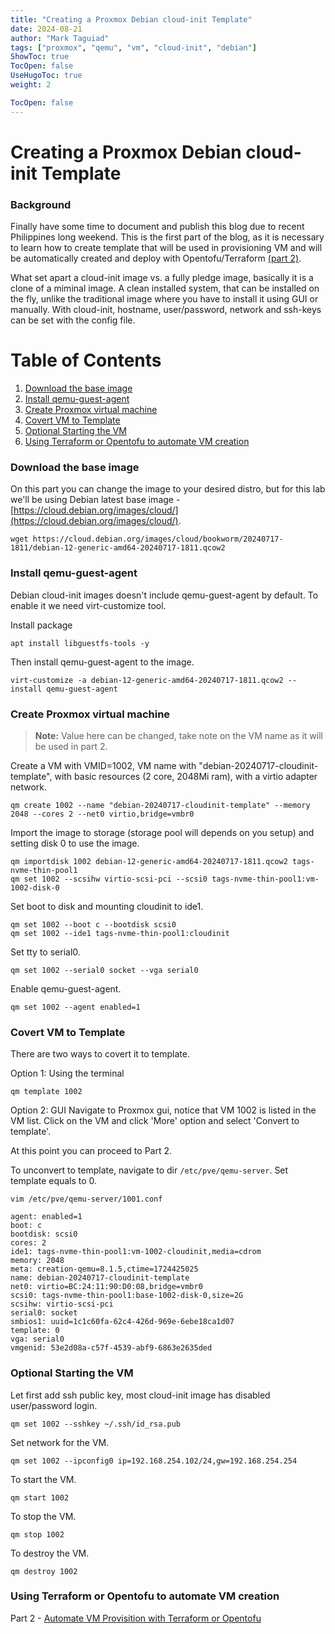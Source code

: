 ```yaml
---
title: "Creating a Proxmox Debian cloud-init Template"
date: 2024-08-21
author: "Mark Taguiad"
tags: ["proxmox", "qemu", "vm", "cloud-init", "debian"]
ShowToc: true
TocOpen: false
UseHugoToc: true
weight: 2

TocOpen: false
---
```


# Creating a Proxmox Debian cloud-init Template
### Background
Finally have some time to document and publish this blog due to recent Philippines long weekend. This is the first part of the blog, as it is necessary to learn how to create template that will be used in provisioning VM and will be automatically created and deploy with Opentofu/Terraform [(part 2)](/post/tf-tofu-proxmox). 

What set apart a cloud-init image vs. a fully pledge image, basically it is a clone of a miminal image. A clean installed system, that can be installed on the fly, unlike the traditional image where you have to install it using GUI or manually. With cloud-init, hostname, user/password, network and ssh-keys can be set with the config file.  

# Table of Contents
1. [Download the base image](#download-the-base-image)
2. [Install qemu-guest-agent](#install-qemu-guest-agent)
3. [Create Proxmox virtual machine](#create-proxmox-virtual-machine)
4. [Covert VM to Template](#covert-vm-to-template)
5. [Optional Starting the VM](#optional-starting-the-vm)
6. [Using Terraform or Opentofu to automate VM creation](#using-terraform-or-opentofu-to-automate-vm-creation)

### Download the base image
On this part you can change the image to your desired distro, but for this lab we'll be using Debian latest base image - [https://cloud.debian.org/images/cloud/](https://cloud.debian.org/images/cloud/). 

```
wget https://cloud.debian.org/images/cloud/bookworm/20240717-1811/debian-12-generic-amd64-20240717-1811.qcow2
```

### Install qemu-guest-agent
Debian cloud-init images doesn't include qemu-guest-agent by default. To enable it we need virt-customize tool.

Install package
```
apt install libguestfs-tools -y
```

Then install qemu-guest-agent to the image.
```
virt-customize -a debian-12-generic-amd64-20240717-1811.qcow2 --install qemu-guest-agent
```

### Create Proxmox virtual machine

> **Note:**
> Value here can be changed, take note on the VM name as it will be used in part 2.

Create a VM with VMID=1002, VM name with "debian-20240717-cloudinit-template", with basic resources (2 core, 2048Mi ram), with a virtio adapter network.
```
qm create 1002 --name "debian-20240717-cloudinit-template" --memory 2048 --cores 2 --net0 virtio,bridge=vmbr0
```

Import the image to storage (storage pool will depends on you setup) and setting disk 0 to use the image.
```
qm importdisk 1002 debian-12-generic-amd64-20240717-1811.qcow2 tags-nvme-thin-pool1
qm set 1002 --scsihw virtio-scsi-pci --scsi0 tags-nvme-thin-pool1:vm-1002-disk-0
```

Set boot to disk and mounting cloudinit to ide1.
```
qm set 1002 --boot c --bootdisk scsi0
qm set 1002 --ide1 tags-nvme-thin-pool1:cloudinit
```

Set tty to serial0.
```
qm set 1002 --serial0 socket --vga serial0
```

Enable qemu-guest-agent.
```
qm set 1002 --agent enabled=1
```

### Covert VM to Template

There are two ways to covert it to template. 

Option 1: Using the terminal
```
qm template 1002
```

Option 2: GUI
Navigate to Proxmox gui, notice that VM 1002 is listed in the VM list. Click on the VM and click 'More' option and select 'Convert to template'.

At this point you can proceed to Part 2. 

To unconvert to template, navigate to dir `/etc/pve/qemu-server`. Set template equals to 0.
```
vim /etc/pve/qemu-server/1001.conf

agent: enabled=1
boot: c
bootdisk: scsi0
cores: 2
ide1: tags-nvme-thin-pool1:vm-1002-cloudinit,media=cdrom
memory: 2048
meta: creation-qemu=8.1.5,ctime=1724425025
name: debian-20240717-cloudinit-template
net0: virtio=BC:24:11:90:D0:08,bridge=vmbr0
scsi0: tags-nvme-thin-pool1:base-1002-disk-0,size=2G
scsihw: virtio-scsi-pci
serial0: socket
smbios1: uuid=1c1c60fa-62c4-426d-969e-6ebe18ca1d07
template: 0
vga: serial0
vmgenid: 53e2d08a-c57f-4539-abf9-6863e2635ded
```

### Optional Starting the VM
Let first add ssh public key, most cloud-init image has disabled user/password login. 
```
qm set 1002 --sshkey ~/.ssh/id_rsa.pub
```
Set network for the VM. 
```
qm set 1002 --ipconfig0 ip=192.168.254.102/24,gw=192.168.254.254
```
To start the VM.
```
qm start 1002
```
To stop the VM.
```
qm stop 1002
```
To destroy the VM.
```
qm destroy 1002
```

### Using Terraform or Opentofu to automate VM creation

Part 2 - [Automate VM Provisition with Terraform or Opentofu](/post/tf-tofu-proxmox)